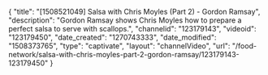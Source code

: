 {
    "title": "[1508521049] Salsa with Chris Moyles (Part 2) - Gordon Ramsay",
    "description": "Gordon Ramsay shows Chris Moyles how to prepare a perfect salsa to serve with scallops.",
    "channelid": "123179143",
    "videoid": "123179450",
    "date_created": "1270743333",
    "date_modified": "1508373765",
    "type": "captivate",
    "layout": "channelVideo",
    "url": "\/food-network\/salsa-with-chris-moyles-part-2-gordon-ramsay\/123179143-123179450"
}